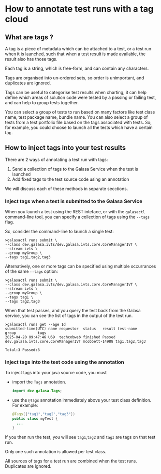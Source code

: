 # How to annotate test runs with a tag cloud

## What are tags ?
A tag is a piece of metadata which can be attached to a test, or a test run when it is launched, such that when a test result is made available, 
the result also has those tags.

Each tag is a string, which is free-form, and can contain any characters.

Tags are organised into un-ordered sets, so order is unimportant, and duplicates are ignored.

Tags can be useful to categorise test results when charting, it can help define which areas of solution code were tested by a passing or failing test, 
and can help to group tests together.

You can select a group of tests to run based on many factors like test class name, test package name, bundle name. You can also select a group of tests
from a test portfolio file based on the tags associated with tests. So, for example, you could choose to launch all the tests which have a certain tag.

## How to inject tags into your test results

There are 2 ways of annotating a test run with tags:
1. Send a collection of tags to the Galasa Service when the test is launched
2. Add fixed tags to the test source code using an annotation

We will discuss each of these methods in separate secctions.

### Inject tags when a test is submitted to the Galasa Service
When you launch a test using the REST inteface, or with the `galasactl` command-line tool, you can specify a collection of tags using the `--tags` flag.

So, consider the command-line to launch a single test:

```shell
>galasactl runs submit \
--class dev.galasa.ivts/dev.galasa.ivts.core.CoreManagerIVT \
--stream ivts \
--group myGroup \
--tags tag1,tag2,tag3
```

Alternatively, one or more tags can be specified using multiple occurrances of the same `--tags` option:

```shell
>galasactl runs submit \
--class dev.galasa.ivts/dev.galasa.ivts.core.CoreManagerIVT \
--stream ivts \
--group myGroup \
--tags tag1 \
--tags tag2,tag3
```

When that test passes, and you query the test back from the Galasa service, you can see the list of tags in the output of the test run.

```shell
>galasactl runs get --age 1d
submitted-time(UTC) name requestor  status   result test-name                           group          tags
2025-04-28 09:47:46 U69  techcobweb finished Passed dev.galasa.ivts.core.CoreManagerIVT mcobbett-14988 tag1,tag2,tag3

Total:3 Passed:3
```

### Inject tags into the test code using the annotation

To inject tags into your java source code, you must 
- import the `Tags` annotation.
  ```java
  import dev.galasa.Tags;
  ```
- use the `@Tags` annotation immediately above your test class definition. For example: 
  ```java
  @Tags({"tag1","tag2","tag3"})
  public class myTest {
    ...
  }
  ```

If you then run the test, you will see `tag1`,`tag2` and `tag3` are tags on that test run.

Only one such annotation is allowed per test class.

All sources of tags for a test run are combined when the test runs. Duplicates are ignored.



